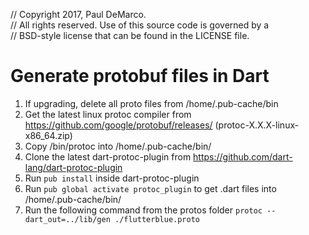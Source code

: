 // Copyright 2017, Paul DeMarco.\
// All rights reserved. Use of this source code is governed by a\
// BSD-style license that can be found in the LICENSE file.

# Generate protobuf files in Dart
1. If upgrading, delete all proto files from /home/.pub-cache/bin
1. Get the latest linux protoc compiler from https://github.com/google/protobuf/releases/ (protoc-X.X.X-linux-x86_64.zip)
1. Copy /bin/protoc into /home/.pub-cache/bin/
1. Clone the latest dart-protoc-plugin from https://github.com/dart-lang/dart-protoc-plugin
1. Run `pub install` inside dart-protoc-plugin
1. Run `pub global activate protoc_plugin` to get .dart files into /home/.pub-cache/bin/
1. Run the following command from the protos folder
```protoc --dart_out=../lib/gen ./flutterblue.proto```